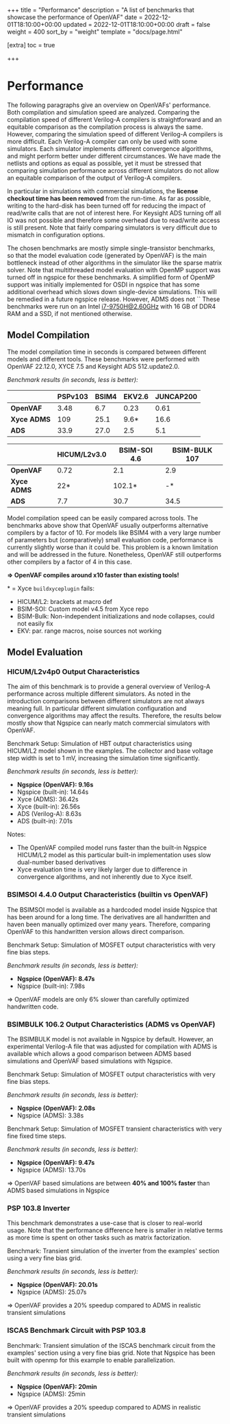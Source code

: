 +++
title = "Performance"
description = "A list of benchmarks that showcase the performance of OpenVAF"
date = 2022-12-01T18:10:00+00:00
updated = 2022-12-01T18:10:00+00:00
draft = false
weight = 400
sort_by = "weight"
template = "docs/page.html"

[extra]
toc = true

+++

# Performance 

The following paragraphs give an overview on OpenVAFs' performance. 
Both compilation and simulation speed are analyzed. 
Comparing the compilation speed of different Verilog-A compilers is straightforward and an equitable comparison
as the compilation process is always the same.
However, comparing the simulation speed of different Verilog-A compilers is more difficult.
Each Verilog-A compiler can only be used with some simulators.
Each simulator implements different convergence 
algorithms, and might perform better under different circumstances. 
We have made the netlists and options as equal as possible, yet it must be stressed 
that comparing simulation performance across different simulators do not allow an equitable comparison
of the output of Verilog-A compilers.

In particular in simulations with commercial simulations, the **license checkout time has been removed** from the run-time. 
As far as possible, writing to the hard-disk has been turned off for reducing the impact of read/write calls that are not of interest here.
For Keysight ADS turning off all IO was not possible and therefore some overhead due to read/write access is still present.
Note that fairly comparing simulators is very difficult due to mismatch in configuration options.

The chosen benchmarks are mostly simple single-transistor benchmarks, so that the
model evaluation code (generated by OpenVAF) is the main bottleneck
instead of other algorithms in the simulator like the sparse matrix solver.
Note that multithreaded model evaluation with OpenMP support was turned off in ngspice for these benchmarks.
A simplified form of OpenMP support was initially implemented for OSDI in ngspice that has some additional overhead
which slows down single-device simulations.
This will be remedied in a future ngspice release.
However, ADMS does not ``
These benchmarks were run on an Intel i7-9750H@2.60GHz with 16 GB of DDR4 RAM and a SSD, if not mentioned otherwise.

## Model Compilation

The model compilation time in seconds is compared between different models and different tools. 
These benchmarks were performed with OpenVAF 22.12.0, XYCE 7.5 and Keysight ADS 512.update2.0. <!-- and Spectre 18.1.077. -->

*Benchmark results (in seconds, less is better):*

|               | PSPv103 | BSIM4 | EKV2.6 | JUNCAP200 |
|---------------|---------|-------|--------|-----------|
| **OpenVAF**   |  3.48   |  6.7  |  0.23  |   0.61    |
| **Xyce ADMS** |  109    |  25.1 |  9.6*  |    16.6   |
| **ADS**       |  33.9   |  27.0 |  2.5   |    5.1    |

|               | HICUM/L2v3.0 | BSIM-SOI 4.6   | BSIM-BULK 107     |
|---------------|--------------|----------------|-------------------|
| **OpenVAF**   |   0.72       |    2.1         |   2.9             |
| **Xyce ADMS** |   22*        |     102.1*     |    -*             |
| **ADS**       |   7.7        |     30.7       |    34.5           |

Model compilation speed can be easily compared across tools.
The benchmarks above show that OpenVAF usually outperforms alternative compilers by a factor of 10.
For models like BSIM4 with a very large number of parameters but (comparatively) small evaluation code,
performance is currently slightly worse than it could be.
This problem is a known limitation and will be addressed in the future.
Nonetheless, OpenVAF still outperforms other compilers by a factor of 4 in this case.

<!-- On machine (2) OpenVAF is not available as it runs on a very old RHEL distro that does not support recent LLVM versions. 
Benchmark results on machine (2):

|               | HICUM/L2v3.0 | PSPv103 | BSIM4 | JUNCAP200 | EKV2.6 | BSIM-SOI 4.6.1 | BSIM-BULK 107.0.0 |
|---------------|--------------|---------|-------|-----------|--------|----------------|-------------------|
| Spectre       |    35.6      |   28.5  | 118.9 |  21.18    |  12.85 | 24.1           |     26.3          |
| ADS           |    30.6      |  128.32 | 111.0 |  25.7     |   9.5  |  120           |     115.16        | -->

**=> OpenVAF compiles around x10 faster than existing tools!**


\* = Xyce `buildxyceplugin` fails:  
  - HICUM/L2: brackets at macro def
  - BSIM-SOI: Custom model v4.5 from Xyce repo
  - BSIM-Bulk: Non-independent initializations and node collapses, could not easily fix
  - EKV: par. range macros, noise sources not working
## Model Evaluation 

### HICUM/L2v4p0 Output Characteristics

The aim of this benchmark is to provide a general overview of Verilog-A performance across multiple different simulators.
As noted in the introduction comparisons between different simulators
are not always meaning full. In particular different simulation configuration and convergence algorithms may
affect the results. Therefore, the results below mostly show that Ngspice can nearly match commercial simulators
with OpenVAF.

Benchmark Setup: Simulation of HBT output characteristics using HICUM/L2 model shown in the examples.
The collector and base voltage step width is set to 1 mV, increasing the simulation time significantly.

*Benchmark results (in seconds, less is better):*

* **Ngspice (OpenVAF): 9.16s**
* Ngspice (built-in): 14.64s
* Xyce (ADMS): 36.42s
* Xyce (built-in): 26.56s
* ADS (Verilog-A): 8.63s
* ADS (built-in): 7.01s


Notes:

* The OpenVAF compiled model runs faster than the built-in Ngspice HICUM/L2 model as this particular built-in implementation uses slow dual-number based derivatives
* Xyce evaluation time is very likely larger due to difference in convergence algorithms, and not inherently due to Xyce itself.


<!--**=> Both Xyce and ADS run slower with Verilog-A model.**

**=> Ngspice runs comparably fast as commercial ADS simulator.**-->


<!-- ### HICUM/L2v2p4p0 Transient Simulation

Benchmark: Simulation of HBT transient behavior with 1 GHz input signal at the base node and fixed ultra short time step.

* **Ngspice (OpenVAF): 50.05s**
* Ngspice (built-in): 82.39s
* Xyce (ADMS): 56s
* ADS (Verilog-A): 1000.4s
* ADS (built-in): 930.9s

TODO: Ich glaube ADS macht hier VIEL mehr timesteps, das kann so nicht stimmen
Note: As mentinoed above comparisons  -->

### BSIMSOI 4.4.0 Output Characteristics (builtin vs OpenVAF)

The BSIMSOI model is available as a hardcoded model inside Ngspice that has been around for a long time.
The derivatives are all handwritten and haven been manually optimized over many years.
Therefore, comparing OpenVAF to this handwritten version allows direct comparison.

Benchmark Setup: Simulation of MOSFET output characteristics with very fine bias steps.

*Benchmark results (in seconds, less is better):*
<!-- Note: Use of BSIMSOI v4.5.0 in Xyce -->

* **Ngspice (OpenVAF): 8.47s**
* Ngspice (built-in): 7.98s

 => OpenVAF models are only 6% slower than carefully optimized handwritten code.

<!--
* Xyce (ADMS): 42.9s
* ADS (Verilog-A): 430.4s
* ADS (built-in): 408.4s -->

### BSIMBULK 106.2 Output Characteristics (ADMS vs OpenVAF)


The BSIMBULK model is not available in Ngspice by default.
However, an experimental Verilog-A file that was adjusted for compilation with ADMS is available
which allows a good comparison between ADMS based simulations and OpenVAF based simulations with Ngspice.

Benchmark Setup: Simulation of MOSFET output characteristics with very fine bias steps.

*Benchmark results (in seconds, less is better):*

* **Ngspice (OpenVAF): 2.08s**
* Ngspice (ADMS): 3.38s
<!--* ADS (Verilog-A): 79.63s
* ADS (built-in): 76.87s
-->

Benchmark Setup: Simulation of MOSFET transient characteristics with very fine fixed time steps.

*Benchmark results (in seconds, less is better):*

* **Ngspice (OpenVAF): 9.47s**
* Ngspice (ADMS): 13.70s

<!-- * ADS (Verilog-A): 74.9s
* ADS (built-in): 74.5s -->

 => OpenVAF based simulations are between **40% and 100% faster** than ADMS based simulations in Ngspice


### PSP 103.8 Inverter 

This benchmark demonstrates a use-case that is closer to real-world usage.
Note that the performance difference here is smaller in relative terms
as more time is spent on other tasks such as matrix factorization.

Benchmark: Transient simulation of the inverter from the examples' section using a very fine bias grid.

*Benchmark results (in seconds, less is better):*
* **Ngspice (OpenVAF): 20.01s**
* Ngspice (ADMS): 25.07s

=> OpenVAF provides a 20% speedup compared to ADMS in realistic transient simulations

### ISCAS Benchmark Circuit with PSP 103.8 

Benchmark: Transient simulation of the ISCAS benchmark circuit from the examples' section using a very fine bias grid. 
Note that Ngspice has been built with openmp for this example to enable parallelization.

*Benchmark results (in seconds, less is better):*
* **Ngspice (OpenVAF): 20min**
* Ngspice (ADMS): 25min

=> OpenVAF provides a 20% speedup compared to ADMS in realistic transient simulations
